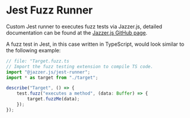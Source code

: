 # Jest Fuzz Runner

Custom Jest runner to executes fuzz tests via Jazzer.js, detailed documentation
can be found at the
[Jazzer.js GitHub page](https://github.com/CodeIntelligenceTesting/jazzer.js).

A fuzz test in Jest, in this case written in TypeScript, would look similar to
the following example:

```typescript
// file: "Target.fuzz.ts
// Import the fuzz testing extension to compile TS code.
import "@jazzer.js/jest-runner";
import * as target from "./target";

describe("Target", () => {
	test.fuzz("executes a method", (data: Buffer) => {
		target.fuzzMe(data);
	});
});
```
